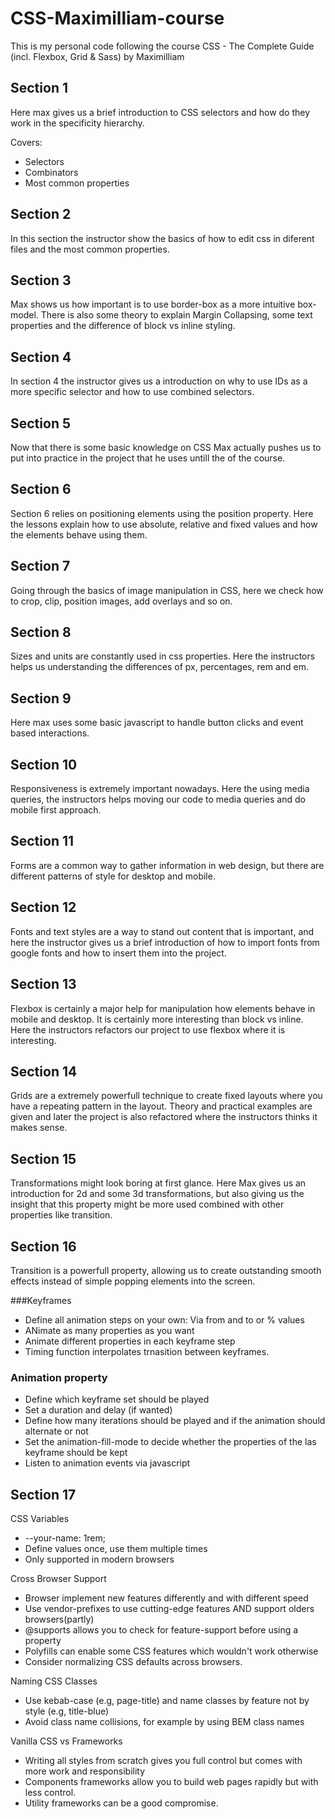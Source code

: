 # CSS-Maximilliam-course
This is my personal code following the course CSS - The Complete Guide (incl. Flexbox, Grid &amp; Sass)  by Maximilliam 


## Section 1 
Here max gives us a brief introduction to CSS selectors and how do they work in the specificity hierarchy.

Covers:
* Selectors
* Combinators
* Most common properties

## Section 2

In this section the instructor show the basics of how to edit css in diferent files and the most common properties.

## Section 3

Max shows us how important is to use border-box as a more intuitive box-model. There  is also some theory to explain Margin Collapsing, some text properties and the difference of block vs inline styling.

## Section 4

In section 4 the instructor gives us a introduction on why to use IDs as a more specific selector and how to use combined selectors.

## Section 5

Now that there is some basic knowledge on CSS Max actually pushes us to put into practice in the project that he uses untill the of the course.

## Section 6

Section 6 relies on positioning elements using the position property. Here the lessons explain how to use absolute, relative and fixed values and how the elements behave using them.

## Section 7

Going through the basics of image manipulation in CSS, here we check how to crop, clip, position images, add overlays and so on.

## Section 8 

Sizes and units are constantly used in css properties. Here the instructors helps us understanding the differences of px, percentages, rem and em.

## Section 9

Here max uses some basic javascript to handle button clicks and event based interactions.

## Section 10

Responsiveness is extremely important nowadays. Here the using media queries, the instructors helps moving our code to media queries and do mobile first approach.

## Section 11

Forms are a common way to gather information in web design, but there are different patterns of style for desktop and mobile. 

## Section 12

Fonts and text styles are a way to stand out content that is important, and here the instructor gives us a brief introduction of how to import fonts from google fonts and how to insert them into the project.

## Section 13

Flexbox is certainly a major help for manipulation how elements behave in mobile and desktop. It is certainly more interesting than block vs inline. Here the instructors refactors our project to use flexbox where it is interesting.

## Section 14 

Grids are a extremely powerfull technique to create fixed layouts where you have a repeating pattern in the layout. Theory and practical examples are given and later the project is also refactored where the instructors thinks it makes sense.

## Section 15

Transformations might look boring at first glance. Here Max gives us an introduction for 2d and some 3d transformations, but also giving us the insight that this property might be more used combined with other properties like transition.

## Section 16

Transition is a powerfull property, allowing us to create outstanding smooth effects instead of simple popping elements into the screen.

###Keyframes

* Define all animation steps on your own: Via from and to or % values
* ANimate as many properties as you want
* Animate different properties in each keyframe step
* Timing function interpolates trnasition between keyframes.

### Animation property

* Define which keyframe set should be played
* Set a duration and delay (if wanted)
* Define how many iterations should be played and if the animation should alternate or not
* Set the animation-fill-mode to decide whether the properties of the las keyframe should be kept
* Listen to animation events via javascript

## Section 17

CSS Variables

* --your-name: 1rem;
* Define values once, use them multiple times
* Only supported in modern browsers

Cross Browser Support

* Browser implement new features differently and with different speed
* Use vendor-prefixes to use cutting-edge features AND support olders browsers(partly)
* @supports allows you to check for feature-support before using a property
* Polyfills can enable some CSS features which wouldn't work otherwise
* Consider normalizing CSS defaults across browsers.

Naming CSS Classes

* Use kebab-case (e.g, page-title) and name classes by feature not by style (e.g, title-blue)
* Avoid class name collisions, for example by using BEM class names

Vanilla CSS vs Frameworks

* Writing all styles from scratch gives you full control but comes with more work and responsibility
* Components frameworks allow you to build web pages rapidly but with less control.
* Utility frameworks can be a good compromise.